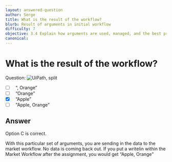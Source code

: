 ```yaml
---
layout: answered-question
author: Serge
title: What is the result of the workflow?
blurb: Result of arguments in initial workflow
difficulty: 7
objective: 3.4 Explain how arguments are used, managed, and the best practice for using the argument direction in the UiPath Studio Arguments panel
canonical: 
---
```


<h1>What is the result of the workflow?</h1>

Question:  <img src="https://github.com/uipath-certification/uipath-certification.github.io/blob/master/assets/Arguments%20-In-Just%20Apple%20.jpg" class="img-fluid" alt="UiPath, split">

 - [ ] &nbsp;  “, Orange”
 - [ ] &nbsp;  “Orange”
 - [X] &nbsp;  “Apple”
 - [ ] &nbsp;  "Apple, Orange”

## Answer

Option C is correct.

With this particular set of arguments, you are sending in the data to the market workflow.  No data is coming back out.  If you put a writelin within the Market Workflow after the assignment, you would get “Apple, Orange”

